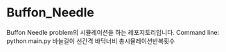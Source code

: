 # Buffon_Needle

 Buffon Needle problem의 시뮬레이션을 하는 레포지토리입니다.
 Command line: python main.py 바늘길이 선간격 바닥너비 총시뮬레이션반복횟수
